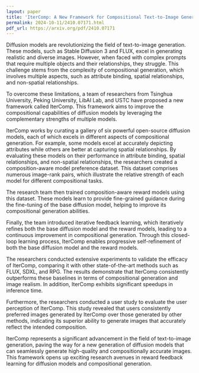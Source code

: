 ```yaml
---
layout: paper
title: 'IterComp: A New Framework for Compositional Text-to-Image Generation'
permalink: 2024-10-11/2410.07171.html
pdf_url: https://arxiv.org/pdf/2410.07171
---
```


Diffusion models are revolutionizing the field of text-to-image generation. These models, such as Stable Diffusion 3 and FLUX, excel in generating realistic and diverse images.  However, when faced with complex prompts that require multiple objects and their relationships, they struggle. This challenge stems from the complexity of compositional generation, which involves multiple aspects, such as attribute binding, spatial relationships, and non-spatial relationships. 

To overcome these limitations, a team of researchers from Tsinghua University, Peking University, LibAI Lab, and USTC have proposed a new framework called IterComp. This framework aims to improve the compositional capabilities of diffusion models by leveraging the complementary strengths of multiple models. 

IterComp works by curating a gallery of six powerful open-source diffusion models, each of which excels in different aspects of compositional generation.  For example, some models excel at accurately depicting attributes while others are better at capturing spatial relationships. By evaluating these models on their performance in attribute binding, spatial relationships, and non-spatial relationships, the researchers created a composition-aware model preference dataset. This dataset comprises numerous image-rank pairs, which illustrate the relative strength of each model for different compositional tasks. 

The research team then trained composition-aware reward models using this dataset. These models learn to provide fine-grained guidance during the fine-tuning of the base diffusion model, helping to improve its compositional generation abilities. 

Finally, the team introduced iterative feedback learning, which iteratively refines both the base diffusion model and the reward models, leading to a continuous improvement in compositional generation. Through this closed-loop learning process, IterComp enables progressive self-refinement of both the base diffusion model and the reward models. 

The researchers conducted extensive experiments to validate the efficacy of IterComp, comparing it with other state-of-the-art methods such as FLUX, SDXL, and RPG. The results demonstrate that IterComp consistently outperforms these baselines in terms of compositional generation and image realism.  In addition, IterComp exhibits significant speedups in inference time. 

Furthermore, the researchers conducted a user study to evaluate the user perception of IterComp.  This study revealed that users consistently preferred images generated by IterComp over those generated by other methods, indicating its superior ability to generate images that accurately reflect the intended composition. 

IterComp represents a significant advancement in the field of text-to-image generation, paving the way for a new generation of diffusion models that can seamlessly generate high-quality and compositionally accurate images. This framework opens up exciting research avenues in reward feedback learning for diffusion models and compositional generation. 
